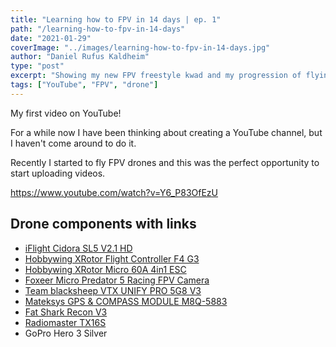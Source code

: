 ```yaml
---
title: "Learning how to FPV in 14 days | ep. 1"
path: "/learning-how-to-fpv-in-14-days"
date: "2021-01-29"
coverImage: "../images/learning-how-to-fpv-in-14-days.jpg"
author: "Daniel Rufus Kaldheim"
type: "post"
excerpt: "Showing my new FPV freestyle kwad and my progression of flying a drone the last two weeks."
tags: ["YouTube", "FPV", "drone"]
---
```


My first video on YouTube!

For a while now I have been thinking about creating a YouTube channel, but I haven't come around to do it.

Recently I started to fly FPV drones and this was the perfect opportunity to start uploading videos.

https://www.youtube.com/watch?v=Y6_P83OfEzU

## Drone components with links

* [iFlight Cidora SL5 V2.1 HD](https://shop.iflight-rc.com/index.php?route=product/product&product_id=1369)
* [Hobbywing XRotor Flight Controller F4 G3](http://hobbywing.com/goods.php?id=662)
* [Hobbywing XRotor Micro 60A 4in1 ESC](http://hobbywing.com/goods.php?id=653)
* [Foxeer Micro Predator 5 Racing FPV Camera](https://www.foxeer.com/foxeer-micro-predator-5-racing-fpv-camera-m8-lens-4ms-latency-super-wdr-g-304)
* [Team blacksheep VTX UNIFY PRO 5G8 V3](https://www.team-blacksheep.com/products/prod:unify_pro)
* [Mateksys GPS & COMPASS MODULE M8Q-5883](http://www.mateksys.com/?portfolio=m8q-5883)
* [Fat Shark Recon V3](https://www.fatshark.com/product/recon-v3/)
* [Radiomaster TX16S](https://www.radiomasterrc.com/article-77.html)
* GoPro Hero 3 Silver
